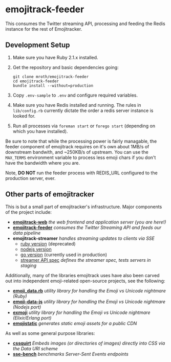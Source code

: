 # emojitrack-feeder
This consumes the Twitter streaming API, processing and feeding the Redis instance for the rest of Emojitracker.

## Development Setup
 1. Make sure you have Ruby 2.1.x installed.
 2. Get the repository and basic dependencies going:

        git clone mroth/emojitrack-feeder
        cd emojitrack-feeder
        bundle install --without=production

 3. Copy `.env-sample` to `.env` and configure required variables.
 4. Make sure you have Redis installed and running.  The rules in `lib/config.rb` currently dictate the order a redis server instance is looked for.
 5. Run all processes via `foreman start` or `forego start` (depending on which you have installed).

Be sure to note that while the processing power is fairly managable, the feeder component of emojitrack requires on it's own about 1MB/s of downstream bandwith, and ~250KB/s of upstream.  You can use the `MAX_TERMS` environment variable to process less emoji chars if you don't have the bandwidth where you are.

Note, **DO NOT** run the feeder process with REDIS_URL configured to the production server, ever.


## Other parts of emojitracker
This is but a small part of emojitracker's infrastructure.  Major components of the project include:

- **[emojitrack-web](//github.com/mroth/emojitrack)** _the web frontend and application server (you are here!)_
- **[emojitrack-feeder](//github.com/mroth/emojitrack-feeder)** _consumes the Twitter Streaming API and feeds our data pipeline_
- **emojitrack-streamer** _handles streaming updates to clients via SSE_
  * [ruby version](//github.com/mroth/emojitrack-streamer) (deprecated)
  * [nodejs version](//github.com/mroth/emojitrack-nodestreamer)
  * [go version](//github.com/mroth/emojitrack-gostreamer) (currently used in production)
  * [streamer API spec](//github.com/mroth/emojitrack-streamer-spec) _defines the streamer spec, tests servers in staging_


Additionally, many of the libraries emojitrack uses have also been carved out into independent emoji-related open-source projects, see the following:

- **[emoji_data.rb](//github.com/mroth/emoji_data.rb)** _utility library for handling the Emoji vs Unicode nightmare (Ruby)_
- **[emoji-data-js](//github.com/mroth/emoji-data-js)** _utility library for handling the Emoji vs Unicode nightmare (Nodejs port)_
- **[exmoji](//github.com/mroth/exmoji)** _utility library for handling the Emoji vs Unicode nightmare (Elixir/Erlang port)_
- **[emojistatic](//github.com/mroth/emojistatic)** _generates static emoji assets for a public CDN_

As well as some general purpose libraries:

- **[cssquirt](//github.com/mroth/cssquirt)** _Embeds images (or directories of images) directly into CSS via the Data URI scheme_
- **[sse-bench](//github.com/mroth/sse-bench)** _benchmarks Server-Sent Events endpoints_
